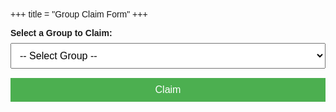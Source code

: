 +++
title = "Group Claim Form"
+++
<head>
  <meta charset="UTF-8">
  <style>
    body {
      font-family: Arial, sans-serif;
      padding: 20px;
    }

    .form-container {
      max-width: 400px;
      margin: auto;
      background-color: #f9f9f9;
      padding: 20px;
      border-radius: 8px;
      box-shadow: 0 0 10px rgba(0,0,0,0.1);
    }

    label {
      font-weight: bold;
      display: block;
      margin-bottom: 8px;
    }

    select, button {
      width: 100%;
      padding: 10px;
      margin-bottom: 15px;
      font-size: 16px;
    }

    button {
      background-color: #4CAF50;
      color: white;
      border: none;
      cursor: pointer;
    }

    button:hover {
      background-color: #45a049;
    }

    .message {
      text-align: center;
      margin-top: 10px;
    }
  </style>
</head>


<body>

  <div class="form-container">
    <form id="claimForm">
      <label for="user_groups">Select a Group to Claim:</label>
      <select id="user_groups" name="user_groups" required>
        <option value="">-- Select Group --</option>
        <option value="group_a">Group A</option>
        <option value="group_b">Group B</option>
        <option value="group_c">Group C</option>
      </select>
      <button type="submit">Claim</button>
    </form>
    <div class="message" id="resultMessage"></div>
  </div>
</body>
  <script>
    $(document).ready(function () {
        const sections = document.querySelectorAll(".blog-sidebar");
        sections.forEach(section => section.remove());
    });
  </script>